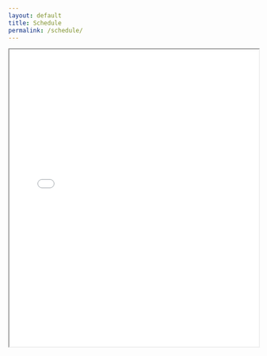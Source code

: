 ```yaml
---
layout: default
title: Schedule
permalink: /schedule/
---
```


<iframe src="/schedule.pdf" width="100%" height="600px">
